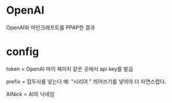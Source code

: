 # OpenAI
OpenAI와 마인크래프트를 PPAP한 결과

# config
token = OpenAI 마이 페이지 같은 곳에서 api key를 발급

prefix = 접두사를 넣는다 예: "시리야 " 띄어쓰기를 넣어야 더 자연스럽다.

AINick = AI의 닉네임
